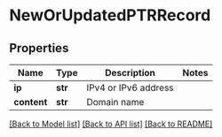 # NewOrUpdatedPTRRecord

## Properties
Name | Type | Description | Notes
------------ | ------------- | ------------- | -------------
**ip** | **str** | IPv4 or IPv6 address | 
**content** | **str** | Domain name | 

[[Back to Model list]](../README.md#documentation-for-models) [[Back to API list]](../README.md#documentation-for-api-endpoints) [[Back to README]](../README.md)


